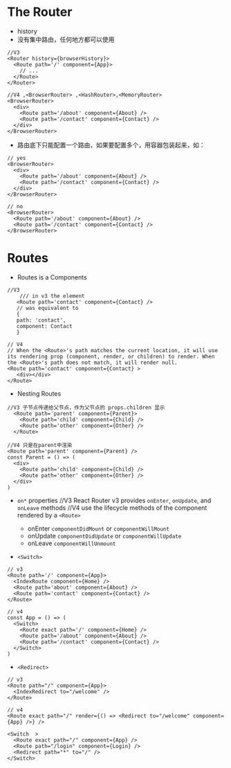 # The Router
 - history
 - 没有集中路由，任何地方都可以使用<Route>
 
```
//V3
<Router history={browserHistory}>
  <Route path='/' component={App}>
    // ...
  </Route>
</Router>

//V4 ,<BrowserRouter> ,<HashRouter>,<MemoryRouter>
<BrowserRouter>
  <div>
    <Route path='/about' component={About} />
    <Route path='/contact' component={Contact} />
  </div>
</BrowserRouter>
```
- <BrowserRouter> 路由底下只能配置一个路由，如果要配置多个，用容器包装起来，如：<div>
```
// yes
<BrowserRouter>
  <div>
    <Route path='/about' component={About} />
    <Route path='/contact' component={Contact} />
  </div>
</BrowserRouter>

// no
<BrowserRouter>
  <Route path='/about' component={About} />
  <Route path='/contact' component={Contact} />
</BrowserRouter>
```

# Routes
 - Routes is a Components
 ```
 //V3 
     /// in v3 the element
    <Route path='contact' component={Contact} />
    // was equivalent to
    {
    path: 'contact',
    component: Contact
    }

// V4
// When the <Route>'s path matches the current location, it will use its rendering prop (component, render, or children) to render. When the <Route>'s path does not match, it will render null.
<Route path='contact' component={Contact} >
    <div></div>
</Route>
 ```

- Nesting Routes

```
//V3 子节点传递给父节点，作为父节点的 props.children 显示
  <Route path='parent' component={Parent}>
    <Route path='child' component={Child} />
    <Route path='other' component={Other} />
  </Route>

//V4 只是在parent中渲染
<Route path='parent' component={Parent} />
const Parent = () => (
  <div>
    <Route path='child' component={Child} />
    <Route path='other' component={Other} />
  </div>
)
```
- `on*` properties
    //V3
    React Router v3 provides `onEnter`, `onUpdate`, and `onLeave` methods
    //V4
    use the lifecycle methods of the component rendered by a `<Route>`
    - onEnter `componentDidMount` or `componentWillMount`
    - onUpdate `componentDidUpdate` or `componentWillUpdate`
    - onLeave `componentWillUnmount`

- `<Switch>`
```
// v3
<Route path='/' component={App}>
  <IndexRoute component={Home} />
  <Route path='about' component={About} />
  <Route path='contact' component={Contact} />
</Route>
```
```
// v4
const App = () => (
  <Switch>
    <Route exact path='/' component={Home} />
    <Route path='/about' component={About} />
    <Route path='/contact' component={Contact} />
  </Switch>
)
```

- `<Redirect>`
```
// v3
<Route path="/" component={App}>
  <IndexRedirect to="/welcome" />
</Route>
```
```
// v4
<Route exact path="/" render={() => <Redirect to="/welcome" component={App} />} />

<Switch  >
  <Route exact path="/" component={App} />
  <Route path="/login" component={Login} />
  <Redirect path="*" to="/" />
</Switch>
```
